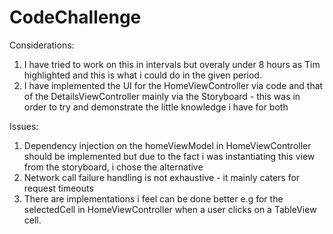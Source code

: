 # CodeChallenge
 
Considerations:

1. I have tried to work on this in intervals but overaly under 8 hours as Tim highlighted and this is what i could do in the given period.
2. I have implemented the UI for the HomeViewController via code and that of the DetailsViewController mainly via the Storyboard - this was in order to try and demonstrate the little knowledge i have for both

Issues:
1. Dependency injection on the homeViewModel in HomeViewController should be implemented but due to the fact i was instantiating this view from the storyboard, i chose the alternative
2. Network call failure handling is not exhaustive - it mainly caters for request timeouts
3. There are implementations i feel can be done better e.g for the selectedCell in HomeViewController when a user clicks on a TableView cell.

